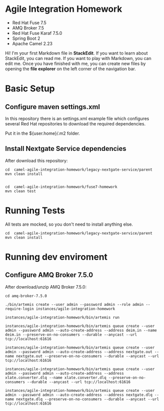 # Agile Integration Homework

- Red Hat Fuse 7.5
- AMQ Broker 7.5
- Red Hat Fuse Karaf 7.5.0
- Spring Boot 2
- Apache Camel 2.23

Hi! I'm your first Markdown file in **StackEdit**. If you want to learn about StackEdit, you can read me. If you want to play with Markdown, you can edit me. Once you have finished with me, you can create new files by opening the **file explorer** on the left corner of the navigation bar.

# Basic Setup

## Configure maven settings.xml

In this repository there is an settings.xml example file which configures several Red Hat repositories to download the required dependencies.

Put it in the ${user.home}/.m2 folder.

## Install Nextgate Service dependencies

After download this repository:

    cd  camel-agile-integration-homework/legacy-nextgate-service/parent
    mvn clean install


    cd  camel-agile-integration-homework/fuse7-homework
    mvn clean test

# Running Tests

All tests are mocked, so you don't need to install anything else.

    cd  camel-agile-integration-homework/legacy-nextgate-service/parent
    mvn clean install

# Running dev enviroment


## Configure AMQ Broker 7.5.0

After download/unzip AMQ Broker 7.5.0: 

    cd amq-broker-7.5.0
    
    ./bin/artemis create --user admin --password admin --role admin --require-login instances/agile-integration-homework
    
    instances/agile-integration-homework/bin/artemis run
    
    instances/agile-integration-homework/bin/artemis queue create --user admin --password admin --auto-create-address --address deim.in --name deim.in --preserve-on-no-consumers --durable --anycast --url tcp://localhost:61616
    
    instances/agile-integration-homework/bin/artemis queue create --user admin --password admin --auto-create-address --address nextgate.out --name nextgate.out --preserve-on-no-consumers --durable --anycast --url tcp://localhost:61616
    
    instances/agile-integration-homework/bin/artemis queue create --user admin --password admin --auto-create-address --address xlate.converter.dlq --name xlate.converter.dlq --preserve-on-no-consumers --durable --anycast --url tcp://localhost:61616
    
    instances/agile-integration-homework/bin/artemis queue create --user admin --password admin --auto-create-address --address nextgate.dlq --name nextgate.dlq --preserve-on-no-consumers --durable --anycast --url tcp://localhost:61616
